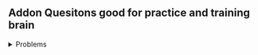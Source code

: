 ## Addon Quesitons good for practice and training brain


<details>

<summary>Problems</summary>

<ul>
    <li><a href="https://codeforces.com/problemset/problem/1418/C">CF C Mortal Kombat Tower</a></li>
    <li><a href="https://codeforces.com/problemset/problem/1272/D">CF D Remove One Element</a></li>
</ul>

</details>

<br/>
